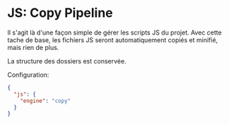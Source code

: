 
JS: Copy Pipeline
===============================================================================

Il s'agit là d'une façon simple de gérer les scripts JS du projet. Avec
cette tache de base, les fichiers JS seront automatiquement copiés et
minifié, mais rien de plus.

La structure des dossiers est conservée.

Configuration:
```json
{
  "js": {
    "engine": "copy"
  }
}
```
